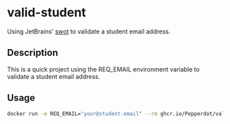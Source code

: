 # valid-student

Using JetBrains' [swot](https://github.com/JetBrains/swot) to validate a student email address.

## Description

This is a quick project using the REQ_EMAIL environment variable to validate a student email address.

## Usage

```bash
docker run -e REQ_EMAIL="your@student.email" --rm ghcr.io/Pepperdot/valid-student:latest
```